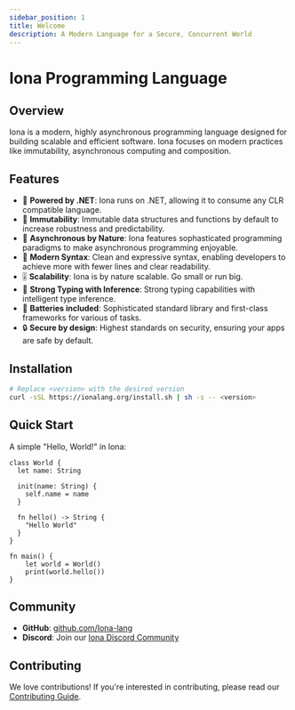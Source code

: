 ```yaml
---
sidebar_position: 1
title: Welcome
description: A Modern Language for a Secure, Concurrent World
---
```


# Iona Programming Language

## Overview
Iona is a modern, highly asynchronous programming language designed for building scalable and efficient software. Iona focuses on modern practices like immutability, asynchronous computing and composition.

## Features
- 🔮 **Powered by .NET**: Iona runs on .NET, allowing it to consume any CLR compatible language.
- 🧊 **Immutability**: Immutable data structures and functions by default to increase robustness and predictability. 
- 🧵 **Asynchronous by Nature**: Iona features sophasticated programming paradigms to make asynchronous programming enjoyable.
- 🔮 **Modern Syntax**: Clean and expressive syntax, enabling developers to achieve more with fewer lines and clear readability.
- 🎚️ **Scalability**: Iona is by nature scalable. Go small or run big.
- 🔗 **Strong Typing with Inference**: Strong typing capabilities with intelligent type inference.
- 🔋 **Batteries included**: Sophisticated standard library and first-class frameworks for various of tasks.
- 🔒 **Secure by design**: Highest standards on security, ensuring your apps are safe by default.

## Installation
```bash
# Replace <version> with the desired version
curl -sSL https://ionalang.org/install.sh | sh -s -- <version>
```

## Quick Start
A simple "Hello, World!" in Iona:

```iona
class World {
  let name: String

  init(name: String) {
    self.name = name
  }

  fn hello() -> String {
    "Hello World"
  }
}

fn main() {
    let world = World()
    print(world.hello())
}
```

## Community
- **GitHub**: [github.com/Iona-lang](https://github.com/broken-bytes/Iona)
- **Discord**: Join our [Iona Discord Community](https://discord.gg/iona-lang)

## Contributing
We love contributions! If you're interested in contributing, please read our [Contributing Guide](https://github.com/broken-bytes/Iona/CONTRIBUTING.md).

